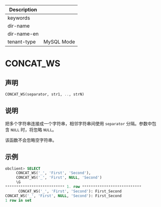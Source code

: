 | Description   |                 |
|---------------|-----------------|
| keywords      |                 |
| dir-name      |                 |
| dir-name-en   |                 |
| tenant-type   | MySQL Mode      |

# CONCAT_WS

## 声明

```sql
CONCAT_WS(separator, str1, .., strN)
```

## 说明

把多个字符串连接成一个字符串，相邻字符串间使用 `separator` 分隔。参数中包含 `NULL` 时，将忽略 `NULL`。

该函数不会忽略空字符串。

## 示例

```sql
obclient> SELECT
     CONCAT_WS('_', 'First', 'Second'),
     CONCAT_WS('_', 'First', NULL, 'Second')
     \G
*************************** 1. row ***************************
      CONCAT_WS('_', 'First', 'Second'): First_Second
CONCAT_WS('_', 'First', NULL, 'Second'): First_Second
1 row in set
```

